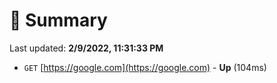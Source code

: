 # 📖 Summary
Last updated: **2/9/2022, 11:31:33 PM**

- `GET` [https://google.com](https://google.com) - **Up** (104ms)
